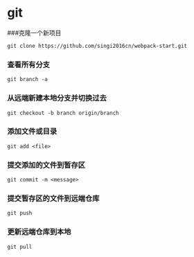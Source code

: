 # git

###克隆一个新项目
```
git clone https://github.com/singi2016cn/webpack-start.git
```

### 查看所有分支
```
git branch -a
```

### 从远端新建本地分支并切换过去
```
git checkout -b branch origin/branch
```

### 添加文件或目录
```
git add <file>
```

### 提交添加的文件到暂存区
```
git commit -m <message>
```

### 提交暂存区的文件到远端仓库
```
git push
```
### 更新远端仓库到本地
```
git pull
```
